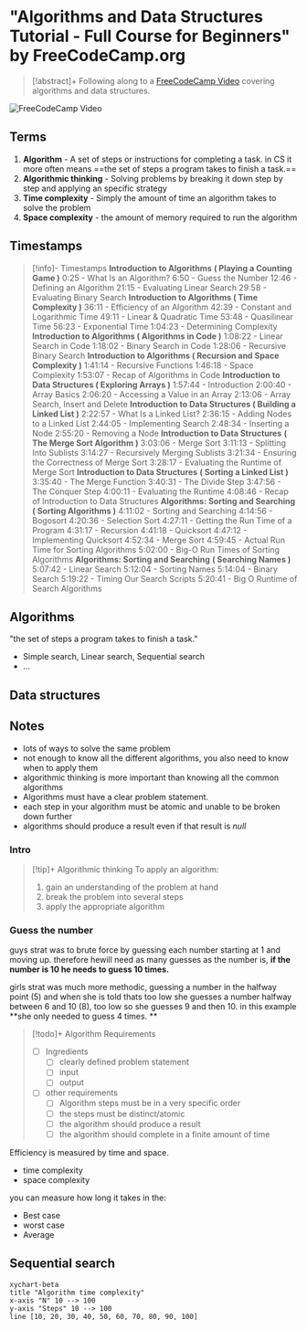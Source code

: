 # "Algorithms and Data Structures Tutorial - Full Course for Beginners" by FreeCodeCamp.org

>[!abstract]+
>Following along to a [FreeCodeCamp Video](https://youtu.be/8hly31xKli0?si=ylhdKgudyq-YgUM-) covering algorithms and data structures.

![FreeCodeCamp Video](https://youtu.be/8hly31xKli0?si=ylhdKgudyq-YgUM-)

## Terms
1. **Algorithm** - A set of steps or instructions for completing a task. in CS it more often means ==the set of steps a program takes to finish a task.== 
2. **Algorithmic thinking** - Solving problems by breaking it down step by step and applying an specific strategy
3. **Time complexity** - Simply the amount of time an algorithm takes to solve the problem
4. **Space complexity** - the amount of memory required to run the algorithm

## Timestamps
>[!info]- Timestamps
>**Introduction to Algorithms**
**( Playing a Counting Game )**
0:25 - What Is an Algorithm?
6:50 - Guess the Number
12:46 - Defining an Algorithm
21:15 - Evaluating Linear Search
29:58 - Evaluating Binary Search
**Introduction to Algorithms
( Time Complexity )**
36:11 - Efficiency of an Algorithm
42:39 - Constant and Logarithmic Time
49:11 - Linear & Quadratic Time
53:48 - Quasilinear Time
56:23 - Exponential Time
1:04:23 - Determining Complexity
**Introduction to Algorithms
( Algorithms in Code )**
1:08:22 - Linear Search in Code
1:18:02 - Binary Search in Code
1:28:06 - Recursive Binary Search
**Introduction to Algorithms
( Recursion and Space Complexity )**
1:41:14 - Recursive Functions
1:46:18 - Space Complexity
1:53:07 - Recap of Algorithms in Code
**Introduction to Data Structures
( Exploring Arrays )**
1:57:44 - Introduction
2:00:40 - Array Basics
2:06:20 - Accessing a Value in an Array
2:13:06 - Array Search, Insert and Delete
**Introduction to Data Structures
( Building a Linked List )**
2:22:57 - What Is a Linked List?
2:36:15 - Adding Nodes to a Linked List
2:44:05 - Implementing Search
2:48:34 - Inserting a Node
2:55:20 - Removing a Node
**Introduction to Data Structures**
**( The Merge Sort Algorithm )**
3:03:06 - Merge Sort
3:11:13 - Splitting Into Sublists
3:14:27 - Recursively Merging Sublists
3:21:34 - Ensuring the Correctness of Merge Sort
3:28:17 - Evaluating the Runtime of Merge Sort
**Introduction to Data Structures**
**( Sorting a Linked List )**
3:35:40 - The Merge Function
3:40:31 - The Divide Step
3:47:56 - The Conquer Step
4:00:11 - Evaluating the Runtime
4:08:46 - Recap of Introduction to Data Structures
**Algorithms: Sorting and Searching**
**( Sorting Algorithms )**
4:11:02 - Sorting and Searching
4:14:56 - Bogosort
4:20:36 - Selection Sort
4:27:11 - Getting the Run Time of a Program
4:31:17 - Recursion
4:41:18 - Quicksort
4:47:12 - Implementing Quicksort
4:52:34 - Merge Sort
4:59:45 - Actual Run Time for Sorting Algorithms
5:02:00 - Big-O Run Times of Sorting Algorithms
**Algorithms: Sorting and Searching**
**( Searching Names )**
5:07:42 - Linear Search
5:12:04 - Sorting Names
5:14:04 - Binary Search
5:19:22 - Timing Our Search Scripts
5:20:41 - Big O Runtime of Search Algorithms

## Algorithms
 "the set of steps a program takes to finish a task."

- Simple search, Linear search, Sequential search
- ...
## Data structures


## Notes
- lots of ways to solve the same problem
- not enough to know all the different algorithms, you also need to know when to apply them
- algorithmic thinking is more important than knowing all the common algorithms
- Algorithms must have a clear problem statement.
- each step in your algorithm must be atomic and unable to be broken down further
- algorithms should produce a result even if that result is *null*

### Intro
>[!tip]+ Algorithmic thinking
>To apply an algorithm:
>1. gain an understanding of the problem at hand
>2. break the problem into several steps
>3. apply the appropriate algorithm

### Guess the number
guys strat was to brute force by guessing each number starting at 1 and moving up.
therefore hewill need as many guesses as the number is, **if the number is 10 he needs to guess 10 times.**

girls strat was much more methodic, guessing a number in the halfway point (5) and when she is told thats too low she guesses a number halfway between 6 and 10 (8), too low so she guesses 9 and then 10. in this example **she only needed to guess 4 times. **

>[!todo]+ Algorithm Requirements
>- [ ] Ingredients
>	- [ ] clearly defined problem statement
>	- [ ] input
>	- [ ] output
>- [ ] other requirements
>	- [ ] Algorithm steps must be in a very specific order
>	- [ ] the steps must be distinct/atomic
>	- [ ] the algorithm should produce a result
>	- [ ] the algorithm should complete in a finite amount of time

 
Efficiency is measured by time and space.
- time complexity
- space complexity

you can measure how long it takes in the:
- Best case
- worst case
- Average


## Sequential search

```mermaid
xychart-beta
title "Algorithm time complexity"
x-axis "N" 10 --> 100
y-axis "Steps" 10 --> 100
line [10, 20, 30, 40, 50, 60, 70, 80, 90, 100]
```

